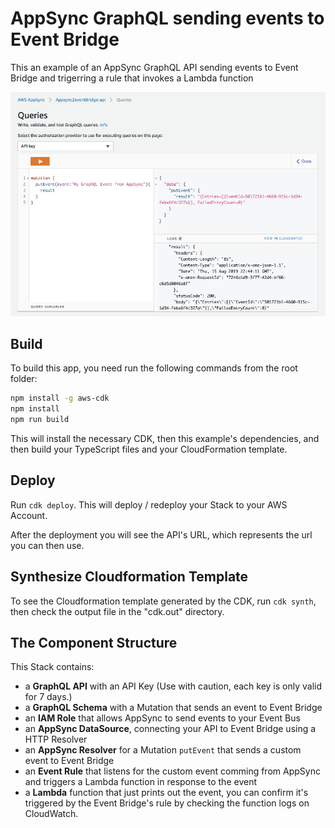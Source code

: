 # AppSync GraphQL sending events to Event Bridge

This an example of an AppSync GraphQL API sending events to Event Bridge and trigerring a rule that invokes a Lambda function

![Overview](media.png)

## Build

To build this app, you need run the following commands from the root folder:

```bash
npm install -g aws-cdk
npm install
npm run build
```

This will install the necessary CDK, then this example's dependencies, and then build your TypeScript files and your CloudFormation template.

## Deploy

Run `cdk deploy`. This will deploy / redeploy your Stack to your AWS Account.

After the deployment you will see the API's URL, which represents the url you can then use.

## Synthesize Cloudformation Template

To see the Cloudformation template generated by the CDK, run `cdk synth`, then check the output file in the "cdk.out" directory.

## The Component Structure

This Stack contains:

- a **GraphQL API** with an API Key (Use with caution, each key is only valid for 7 days.)
- a **GraphQL Schema** with a Mutation that sends an event to Event Bridge
- an **IAM Role** that allows AppSync to send events to your Event Bus
- an **AppSync DataSource**, connecting your API to Event Bridge using a HTTP Resolver
- an **AppSync Resolver** for a Mutation `putEvent` that sends a custom event to Event Bridge
- an **Event Rule** that listens for the custom event comming from AppSync and triggers a Lambda function in response to the event
- a **Lambda** function that just prints out the event, you can confirm it's triggered by the Event Bridge's rule by checking the function logs on CloudWatch.
